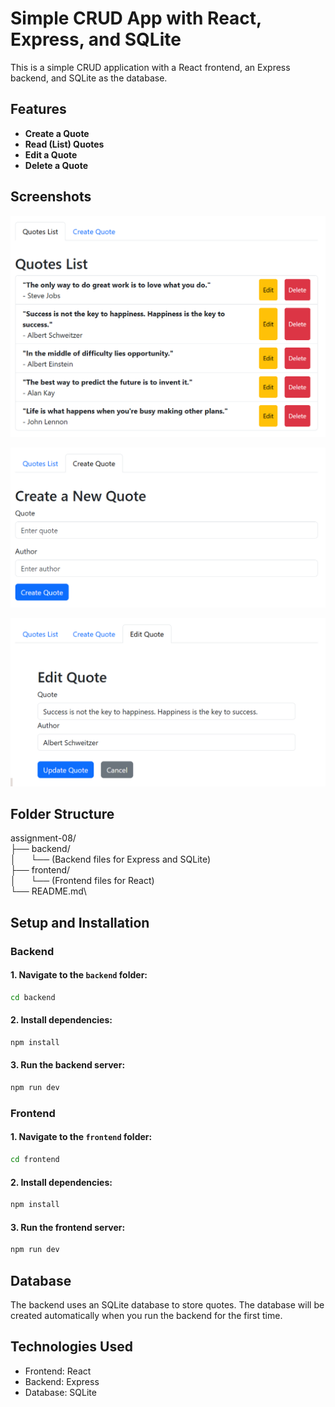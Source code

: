 # Simple CRUD App with React, Express, and SQLite

This is a simple CRUD application with a React frontend, an Express backend, and SQLite as the database.

## Features

- **Create a Quote**
- **Read (List) Quotes**
- **Edit a Quote**
- **Delete a Quote**

## Screenshots

![Quotes list](assets/quotes-list.png)

![Quotes list](assets/create-quote.png)

![Quotes list](assets/edit-quote.png)

## Folder Structure

assignment-08/\
├── backend/\
│&nbsp;&nbsp;&nbsp;&nbsp;&nbsp;&nbsp;└── (Backend files for Express and SQLite)\
├── frontend/\
│&nbsp;&nbsp;&nbsp;&nbsp;&nbsp;&nbsp;└── (Frontend files for React)\
└── README.md\

## Setup and Installation

### Backend

#### 1. Navigate to the `backend` folder:
```bash
cd backend
```

#### 2. Install dependencies:

```bash
npm install
```

#### 3. Run the backend server:

```bash
npm run dev
```

### Frontend

#### 1. Navigate to the `frontend` folder:
```bash
cd frontend
```

#### 2. Install dependencies:

```bash
npm install
```

#### 3. Run the frontend server:

```bash
npm run dev
```

## Database

The backend uses an SQLite database to store quotes. The database will be created automatically when you run the backend for the first time.

## Technologies Used

- Frontend: React
- Backend: Express
- Database: SQLite